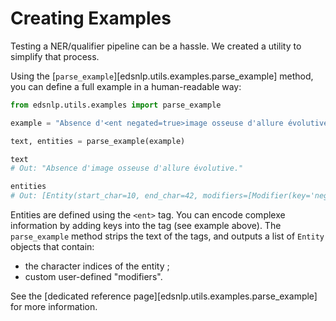 # Creating Examples

Testing a NER/qualifier pipeline can be a hassle. We created a utility to simplify that process.

Using the [`parse_example`][edsnlp.utils.examples.parse_example] method, you can define a full example in a human-readable way:

```python
from edsnlp.utils.examples import parse_example

example = "Absence d'<ent negated=true>image osseuse d'allure évolutive</ent>."

text, entities = parse_example(example)

text
# Out: "Absence d'image osseuse d'allure évolutive."

entities
# Out: [Entity(start_char=10, end_char=42, modifiers=[Modifier(key='negated', value=True)])]
```

Entities are defined using the `<ent>` tag. You can encode complexe information by adding keys into the tag (see example above). The `parse_example` method strips the text of the tags, and outputs a list of `Entity` objects that contain:

- the character indices of the entity ;
- custom user-defined "modifiers".

See the [dedicated reference page][edsnlp.utils.examples.parse_example] for more information.
